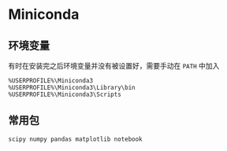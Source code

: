 # Miniconda

## 环境变量

有时在安装完之后环境变量并没有被设置好，需要手动在 `PATH` 中加入

```
%USERPROFILE%\Miniconda3
%USERPROFILE%\Miniconda3\Library\bin
%USERPROFILE%\Miniconda3\Scripts
```

## 常用包

```
scipy numpy pandas matplotlib notebook
```
